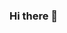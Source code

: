 ### Hi there 👋

<!--
**huytd2k/huytd2k** is a ✨ _special_ ✨ repository because its `README.md` (this file) appears on your GitHub profile.

- 🔭 I’m currently working on web development with block/smart contract interaction
- 🌱 I’m currently learning linux, cloud, automation tools
- 📫 Reach me: huytd2k@gmail.com
- 😄 Pronouns: he/him
- ⚡ Fun fact: I am a vim lover!
